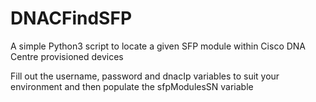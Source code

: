 # DNACFindSFP
A simple Python3 script to locate a given SFP module within Cisco DNA Centre provisioned devices

Fill out the username, password and dnacIp variables to suit your environment and then populate the sfpModulesSN variable
